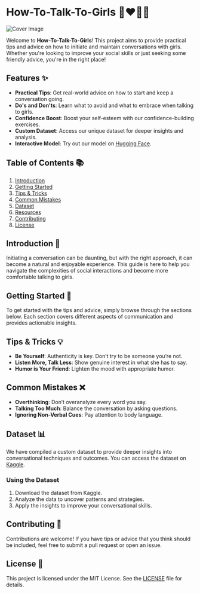 # How-To-Talk-To-Girls 👩‍❤️‍👨💬

![Cover Image](https://github.com/aditya26062003/How-To-Talk-To-Girls/blob/main/Screenshots/a.jpg)

Welcome to **How-To-Talk-To-Girls**! This project aims to provide practical tips and advice on how to initiate and maintain conversations with girls. Whether you're looking to improve your social skills or just seeking some friendly advice, you're in the right place!

## Features ✨

- **Practical Tips**: Get real-world advice on how to start and keep a conversation going.
- **Do's and Don'ts**: Learn what to avoid and what to embrace when talking to girls.
- **Confidence Boost**: Boost your self-esteem with our confidence-building exercises.
- **Custom Dataset**: Access our unique dataset for deeper insights and analysis.
- **Interactive Model**: Try out our model on [Hugging Face](https://huggingface.co/spaces/adi2606/Taking-to-girls).

## Table of Contents 📚

1. [Introduction](#introduction)
2. [Getting Started](#getting-started)
3. [Tips & Tricks](#tips--tricks)
4. [Common Mistakes](#common-mistakes)
5. [Dataset](#dataset)
6. [Resources](#resources)
7. [Contributing](#contributing)
8. [License](#license)

## Introduction 📖

Initiating a conversation can be daunting, but with the right approach, it can become a natural and enjoyable experience. This guide is here to help you navigate the complexities of social interactions and become more comfortable talking to girls.

## Getting Started 🚀

To get started with the tips and advice, simply browse through the sections below. Each section covers different aspects of communication and provides actionable insights.

## Tips & Tricks 💡

- **Be Yourself**: Authenticity is key. Don’t try to be someone you’re not.
- **Listen More, Talk Less**: Show genuine interest in what she has to say.
- **Humor is Your Friend**: Lighten the mood with appropriate humor.

## Common Mistakes ❌

- **Overthinking**: Don’t overanalyze every word you say.
- **Talking Too Much**: Balance the conversation by asking questions.
- **Ignoring Non-Verbal Cues**: Pay attention to body language.

## Dataset 📊

We have compiled a custom dataset to provide deeper insights into conversational techniques and outcomes. You can access the dataset on [Kaggle](https://www.kaggle.com/datasets/adi2606/talking-to-girl/data).

### Using the Dataset

1. Download the dataset from Kaggle.
2. Analyze the data to uncover patterns and strategies.
3. Apply the insights to improve your conversational skills.

## Contributing 🤝

Contributions are welcome! If you have tips or advice that you think should be included, feel free to submit a pull request or open an issue.

## License 📜

This project is licensed under the MIT License. See the [LICENSE](https://github.com/aditya26062003/How-To-Talk-To-Girls/blob/main/LICENSE) file for details.
